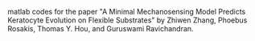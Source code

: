 matlab codes for the paper
"A Minimal Mechanosensing Model Predicts Keratocyte Evolution on Flexible Substrates" by Zhiwen Zhang, Phoebus Rosakis, Thomas Y. Hou, and Guruswami Ravichandran.

